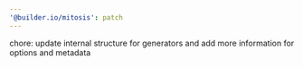 ```yaml
---
'@builder.io/mitosis': patch
---
```


chore: update internal structure for generators and add more information for options and metadata
